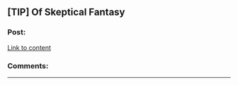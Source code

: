 ## [TIP] Of Skeptical Fantasy

### Post:

[Link to content](http://observationdeck.io9.com/of-skeptical-fantasy-1509141941/)

### Comments:

---

